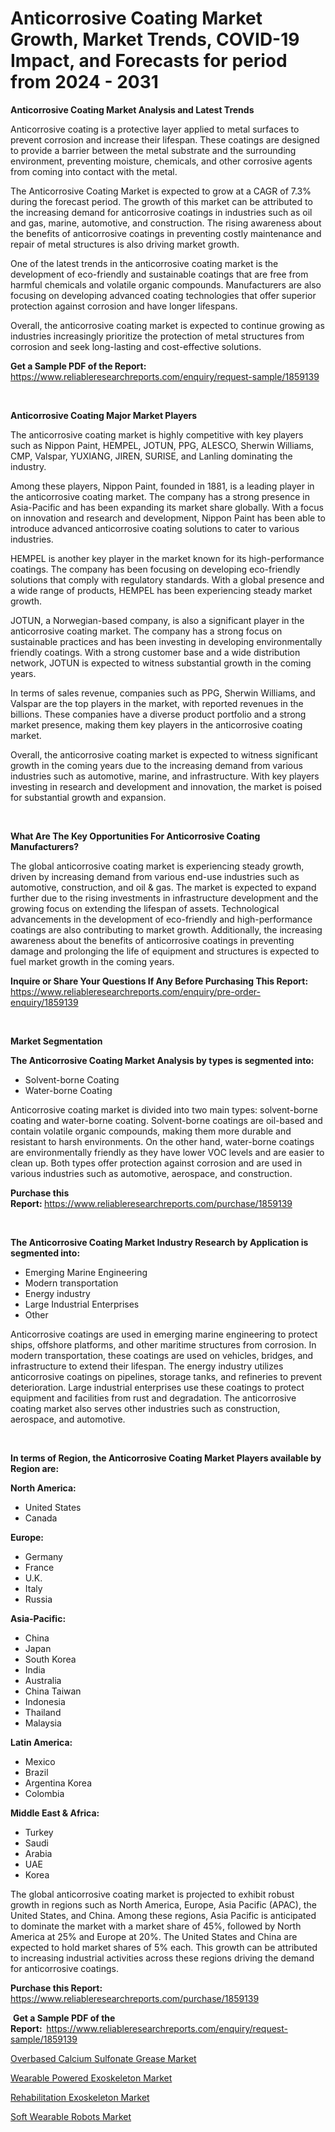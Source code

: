 <p><h1>Anticorrosive Coating Market Growth, Market Trends, COVID-19 Impact, and Forecasts for period from 2024 - 2031</h1></p><p><strong>Anticorrosive Coating Market Analysis and Latest Trends</strong></p>
<p><p>Anticorrosive coating is a protective layer applied to metal surfaces to prevent corrosion and increase their lifespan. These coatings are designed to provide a barrier between the metal substrate and the surrounding environment, preventing moisture, chemicals, and other corrosive agents from coming into contact with the metal.</p><p>The Anticorrosive Coating Market is expected to grow at a CAGR of 7.3% during the forecast period. The growth of this market can be attributed to the increasing demand for anticorrosive coatings in industries such as oil and gas, marine, automotive, and construction. The rising awareness about the benefits of anticorrosive coatings in preventing costly maintenance and repair of metal structures is also driving market growth.</p><p>One of the latest trends in the anticorrosive coating market is the development of eco-friendly and sustainable coatings that are free from harmful chemicals and volatile organic compounds. Manufacturers are also focusing on developing advanced coating technologies that offer superior protection against corrosion and have longer lifespans.</p><p>Overall, the anticorrosive coating market is expected to continue growing as industries increasingly prioritize the protection of metal structures from corrosion and seek long-lasting and cost-effective solutions.</p></p>
<p><strong>Get a Sample PDF of the Report:&nbsp;</strong> <a href="https://www.reliableresearchreports.com/enquiry/request-sample/1859139">https://www.reliableresearchreports.com/enquiry/request-sample/1859139</a></p>
<p>&nbsp;</p>
<p><strong>Anticorrosive Coating Major Market Players</strong></p>
<p><p>The anticorrosive coating market is highly competitive with key players such as Nippon Paint, HEMPEL, JOTUN, PPG, ALESCO, Sherwin Williams, CMP, Valspar, YUXIANG, JIREN, SURISE, and Lanling dominating the industry. </p><p>Among these players, Nippon Paint, founded in 1881, is a leading player in the anticorrosive coating market. The company has a strong presence in Asia-Pacific and has been expanding its market share globally. With a focus on innovation and research and development, Nippon Paint has been able to introduce advanced anticorrosive coating solutions to cater to various industries.</p><p>HEMPEL is another key player in the market known for its high-performance coatings. The company has been focusing on developing eco-friendly solutions that comply with regulatory standards. With a global presence and a wide range of products, HEMPEL has been experiencing steady market growth.</p><p>JOTUN, a Norwegian-based company, is also a significant player in the anticorrosive coating market. The company has a strong focus on sustainable practices and has been investing in developing environmentally friendly coatings. With a strong customer base and a wide distribution network, JOTUN is expected to witness substantial growth in the coming years.</p><p>In terms of sales revenue, companies such as PPG, Sherwin Williams, and Valspar are the top players in the market, with reported revenues in the billions. These companies have a diverse product portfolio and a strong market presence, making them key players in the anticorrosive coating market. </p><p>Overall, the anticorrosive coating market is expected to witness significant growth in the coming years due to the increasing demand from various industries such as automotive, marine, and infrastructure. With key players investing in research and development and innovation, the market is poised for substantial growth and expansion.</p></p>
<p>&nbsp;</p>
<p><strong>What Are The Key Opportunities For Anticorrosive Coating Manufacturers?</strong></p>
<p><p>The global anticorrosive coating market is experiencing steady growth, driven by increasing demand from various end-use industries such as automotive, construction, and oil & gas. The market is expected to expand further due to the rising investments in infrastructure development and the growing focus on extending the lifespan of assets. Technological advancements in the development of eco-friendly and high-performance coatings are also contributing to market growth. Additionally, the increasing awareness about the benefits of anticorrosive coatings in preventing damage and prolonging the life of equipment and structures is expected to fuel market growth in the coming years.</p></p>
<p><strong>Inquire or Share Your Questions If Any Before Purchasing This Report:</strong> <a href="https://www.reliableresearchreports.com/enquiry/pre-order-enquiry/1859139">https://www.reliableresearchreports.com/enquiry/pre-order-enquiry/1859139</a></p>
<p>&nbsp;</p>
<p><strong>Market Segmentation</strong></p>
<p><strong>The Anticorrosive Coating Market Analysis by types is segmented into:</strong></p>
<p><ul><li>Solvent-borne Coating</li><li>Water-borne Coating</li></ul></p>
<p><p>Anticorrosive coating market is divided into two main types: solvent-borne coating and water-borne coating. Solvent-borne coatings are oil-based and contain volatile organic compounds, making them more durable and resistant to harsh environments. On the other hand, water-borne coatings are environmentally friendly as they have lower VOC levels and are easier to clean up. Both types offer protection against corrosion and are used in various industries such as automotive, aerospace, and construction.</p></p>
<p><strong>Purchase this Report:&nbsp;</strong><a href="https://www.reliableresearchreports.com/purchase/1859139">https://www.reliableresearchreports.com/purchase/1859139</a></p>
<p>&nbsp;</p>
<p><strong>The Anticorrosive Coating Market Industry Research by Application is segmented into:</strong></p>
<p><ul><li>Emerging Marine Engineering</li><li>Modern transportation</li><li>Energy industry</li><li>Large Industrial Enterprises</li><li>Other</li></ul></p>
<p><p>Anticorrosive coatings are used in emerging marine engineering to protect ships, offshore platforms, and other maritime structures from corrosion. In modern transportation, these coatings are used on vehicles, bridges, and infrastructure to extend their lifespan. The energy industry utilizes anticorrosive coatings on pipelines, storage tanks, and refineries to prevent deterioration. Large industrial enterprises use these coatings to protect equipment and facilities from rust and degradation. The anticorrosive coating market also serves other industries such as construction, aerospace, and automotive.</p></p>
<p>&nbsp;</p>
<p><strong>In terms of Region, the Anticorrosive Coating Market Players available by Region are:</strong></p>
<p>
    <p> <strong> North America: </strong>
        <ul>
            <li>United States</li>
            <li>Canada</li>
        </ul>
        </p> 
    <p> <strong> Europe: </strong>
        <ul>
            <li>Germany</li>
            <li>France</li>
            <li>U.K.</li>
            <li>Italy</li>
            <li>Russia</li>
        </ul>
        </p> 
    <p> <strong> Asia-Pacific: </strong>
        <ul>
            <li>China</li>
            <li>Japan</li>
            <li>South Korea</li>
            <li>India</li>
            <li>Australia</li>
            <li>China Taiwan</li>
            <li>Indonesia</li>
            <li>Thailand</li>
            <li>Malaysia</li>
        </ul>
        </p> 
    <p> <strong> Latin America: </strong>
        <ul>
            <li>Mexico</li>
            <li>Brazil</li>
            <li>Argentina Korea</li>
            <li>Colombia</li>
        </ul>
        </p> 
    <p> <strong> Middle East & Africa: </strong>
        <ul>
            <li>Turkey</li>
            <li>Saudi</li>
            <li>Arabia</li>
            <li>UAE</li>
            <li>Korea</li>
        </ul>
    </p>
    </p>
<p><p>The global anticorrosive coating market is projected to exhibit robust growth in regions such as North America, Europe, Asia Pacific (APAC), the United States, and China. Among these regions, Asia Pacific is anticipated to dominate the market with a market share of 45%, followed by North America at 25% and Europe at 20%. The United States and China are expected to hold market shares of 5% each. This growth can be attributed to increasing industrial activities across these regions driving the demand for anticorrosive coatings.</p></p>
<p><strong>Purchase this Report: </strong><a href="https://www.reliableresearchreports.com/purchase/1859139">https://www.reliableresearchreports.com/purchase/1859139</a></p>
<p>&nbsp;<strong>Get a Sample PDF of the Report:&nbsp;&nbsp;</strong><a href="https://www.reliableresearchreports.com/enquiry/request-sample/1859139">https://www.reliableresearchreports.com/enquiry/request-sample/1859139</a></p>
<p><strong></strong></p>
<p><p><a href="https://gentle-editor-9db.notion.site/Overbased-Calcium-Sulfonate-Grease-Market-A-Comprehensive-Report-of-its-Market-Share-Growth-Trend-dec15fb56f9842c8ae468379db572966">Overbased Calcium Sulfonate Grease Market</a></p><p><a href="https://view.publitas.com/reportprime-1/wearable-powered-exoskeleton-market-analysis-and-market-size-global-industry-overview-market-segmentation-and-forecast-2023-to-2030/">Wearable Powered Exoskeleton Market</a></p><p><a href="https://view.publitas.com/reportprime-1/rehabilitation-exoskeleton-market-analysis-and-market-size-global-industry-overview-market-segmentation-and-forecast-2023-to-2030/">Rehabilitation Exoskeleton Market</a></p><p><a href="https://view.publitas.com/reportprime-1/global-soft-wearable-robots-market-by-types-applications-and-major-players-with-regional-growth-rate-analysis-and-development-situation-from-2023-to-2030/">Soft Wearable Robots Market</a></p></p>